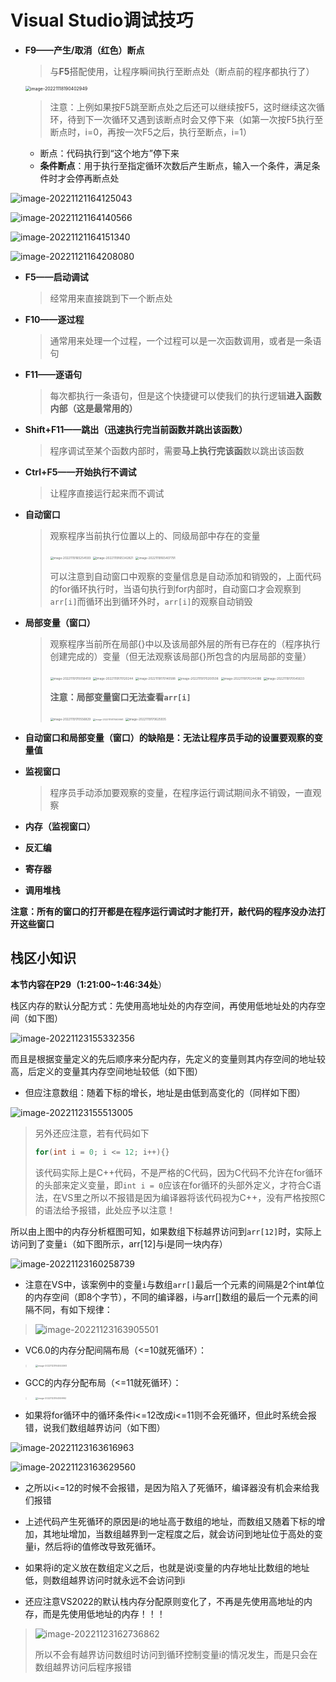 # Visual Studio调试技巧

- **F9——产生/取消（红色）断点**

  > 与**F5**搭配使用，让程序瞬间执行至断点处（断点前的程序都执行了）

  <img src="C:\Users\win10\AppData\Roaming\Typora\typora-user-images\image-20221118190402949.png" alt="image-20221118190402949" style="zoom:50%;" />

  > 注意：上例如果按F5跳至断点处之后还可以继续按F5，这时继续这次循环，待到下一次循环又遇到该断点时会又停下来（如第一次按F5执行至断点时，i=0，再按一次F5之后，执行至断点，i=1）
  >

  - 断点：代码执行到“这个地方”停下来
  - **条件断点**：用于执行至指定循环次数后产生断点，输入一个条件，满足条件时才会停再断点处

![image-20221121164125043](C:\Users\win10\AppData\Roaming\Typora\typora-user-images\image-20221121164125043.png)

![image-20221121164140566](C:\Users\win10\AppData\Roaming\Typora\typora-user-images\image-20221121164140566.png)

![image-20221121164151340](C:\Users\win10\AppData\Roaming\Typora\typora-user-images\image-20221121164151340.png)

![image-20221121164208080](C:\Users\win10\AppData\Roaming\Typora\typora-user-images\image-20221121164208080.png)

- **F5——启动调试**

  > 经常用来直接跳到下一个断点处

- **F10——逐过程**

  > 通常用来处理一个过程，一个过程可以是一次函数调用，或者是一条语句

- **F11——逐语句**

    > 每次都执行一条语句，但是这个快捷键可以使我们的执行逻辑**进入函数内部（这是最常用的）**

- **Shift+F11——跳出（迅速执行完当前函数并跳出该函数）**

    > 程序调试至某个函数内部时，需要**马上执行完该函**数以跳出该函数

- **Ctrl+F5——开始执行不调试**

    > 让程序直接运行起来而不调试

- **自动窗口**

    > 观察程序当前执行位置以上的、同级局部中存在的变量
    >
    > <img src="C:\Users\win10\AppData\Roaming\Typora\typora-user-images\image-20221119165254593.png" alt="image-20221119165254593" style="zoom: 33%;" />
    >
    > <img src="C:\Users\win10\AppData\Roaming\Typora\typora-user-images\image-20221119165342821.png" alt="image-20221119165342821" style="zoom:33%;" />
    >
    > <img src="C:\Users\win10\AppData\Roaming\Typora\typora-user-images\image-20221119165407791.png" alt="image-20221119165407791" style="zoom: 33%;" />
    >
    > 可以注意到自动窗口中观察的变量信息是自动添加和销毁的，上面代码的for循环执行时，当语句执行到for内部时，自动窗口才会观察到`arr[i]`而循环出到循环外时，`arr[i]`的观察自动销毁

- **局部变量（窗口）**

    > 观察程序当前所在局部{}中以及该局部外层的所有已存在的（程序执行创建完成的）变量（但无法观察该局部{}所包含的内层局部的变量）
    >
    > <img src="C:\Users\win10\AppData\Roaming\Typora\typora-user-images\image-20221119170058459.png" alt="image-20221119170058459" style="zoom:33%;" />
    >
    > <img src="C:\Users\win10\AppData\Roaming\Typora\typora-user-images\image-20221119170120244.png" alt="image-20221119170120244" style="zoom:33%;" />
    >
    > <img src="C:\Users\win10\AppData\Roaming\Typora\typora-user-images\image-20221119170140588.png" alt="image-20221119170140588" style="zoom:33%;" />
    >
    > <img src="C:\Users\win10\AppData\Roaming\Typora\typora-user-images\image-20221119170200508.png" alt="image-20221119170200508" style="zoom:33%;" />
    >
    > <img src="C:\Users\win10\AppData\Roaming\Typora\typora-user-images\image-20221119170244386.png" alt="image-20221119170244386" style="zoom:33%;" />
    >
    > <img src="C:\Users\win10\AppData\Roaming\Typora\typora-user-images\image-20221119170545633.png" alt="image-20221119170545633" style="zoom:33%;" />
    >
    > **注意：局部变量窗口无法查看`arr[i]`**
    >
    > <img src="C:\Users\win10\AppData\Roaming\Typora\typora-user-images\image-20221119170556829.png" alt="image-20221119170556829" style="zoom:33%;" />
    >
    > <img src="C:\Users\win10\AppData\Roaming\Typora\typora-user-images\image-20221119170609961.png" alt="image-20221119170609961" style="zoom: 25%;" />
    >
    > <img src="C:\Users\win10\AppData\Roaming\Typora\typora-user-images\image-20221119170625935.png" alt="image-20221119170625935" style="zoom:33%;" />

- **自动窗口和局部变量（窗口）的缺陷是：无法让程序员手动的设置要观察的变量值**

- **监视窗口**

    > 程序员手动添加要观察的变量，在程序运行调试期间永不销毁，一直观察

- **内存（监视窗口）**

- **反汇编**

- **寄存器**

- **调用堆栈**

**注意：所有的窗口的打开都是在程序运行调试时才能打开，敲代码的程序没办法打开这些窗口**

## 栈区小知识

**本节内容在P29（1:21:00~1:46:34处**）

栈区内存的默认分配方式：先使用高地址处的内存空间，再使用低地址处的内存空间（如下图）

![image-20221123155332356](C:\Users\win10\AppData\Roaming\Typora\typora-user-images\image-20221123155332356.png)

而且是根据变量定义的先后顺序来分配内存，先定义的变量则其内存空间的地址较高，后定义的变量其内存空间地址较低（如下图）

- 但应注意数组：随着下标的增长，地址是由低到高变化的（同样如下图）

![image-20221123155513005](C:\Users\win10\AppData\Roaming\Typora\typora-user-images\image-20221123155513005.png)

> 另外还应注意，若有代码如下
>
> ```c
> for(int i = 0; i <= 12; i++){}
> ```
>
> ​	该代码实际上是C++代码，不是严格的C代码，因为C代码不允许在for循环的头部来定义变量，即`int i = 0`应该在for循环的头部外定义，才符合C语法，在VS里之所以不报错是因为编译器将该代码视为C++，没有严格按照C的语法给予报错，此处应予以注意！

所以由上图中的内存分析框图可知，如果数组下标越界访问到`arr[12]`时，实际上访问到了变量`i`（如下图所示，arr[12]与i是同一块内存）

![image-20221123160258739](C:\Users\win10\AppData\Roaming\Typora\typora-user-images\image-20221123160258739.png)

- 注意在VS中，该案例中的变量`i`与数组`arr[]`最后一个元素的间隔是2个int单位的内存空间（即8个字节），不同的编译器，i与arr[]数组的最后一个元素的间隔不同，有如下规律：

> ![image-20221123163905501](C:\Users\win10\AppData\Roaming\Typora\typora-user-images\image-20221123163905501.png)

- VC6.0的内存分配间隔布局（<=10就死循环）：	

> <img src="C:\Users\win10\AppData\Roaming\Typora\typora-user-images\image-20221123164044593.png" alt="image-20221123164044593" style="zoom:25%;" />

- GCC的内存分配布局（<=11就死循环）：

> <img src="C:\Users\win10\AppData\Roaming\Typora\typora-user-images\image-20221123164149992.png" alt="image-20221123164149992" style="zoom:25%;" />





- 如果将for循环中的循环条件i<=12改成i<=11则不会死循环，但此时系统会报错，说我们数组越界访问（如下图）

![image-20221123163616963](C:\Users\win10\AppData\Roaming\Typora\typora-user-images\image-20221123163616963.png)

![image-20221123163629560](C:\Users\win10\AppData\Roaming\Typora\typora-user-images\image-20221123163629560.png)

- 之所以i<=12的时候不会报错，是因为陷入了死循环，编译器没有机会来给我们报错

- 上述代码产生死循环的原因是i的地址高于数组的地址，而数组又随着下标的增加，其地址增加，当数组越界到一定程度之后，就会访问到地址位于高处的变量i，然后将i的值修改导致死循环。
- 如果将i的定义放在数组定义之后，也就是说i变量的内存地址比数组的地址低，则数组越界访问时就永远不会访问到i



- 还应注意VS2022的默认栈内存分配原则变化了，不再是先使用高地址的内存，而是先使用低地址的内存！！！

> ![image-20221123162736862](C:\Users\win10\AppData\Roaming\Typora\typora-user-images\image-20221123162736862.png)
>
> 所以不会有越界访问数组时访问到循环控制变量i的情况发生，而是只会在数组越界访问后程序报错
